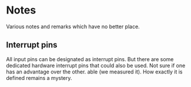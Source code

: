 # Notes
Various notes and remarks which have no better place.

## Interrupt pins
All input pins can be designated as interrupt pins. But there are some dedicated hardware interrupt pins that could also be used. Not sure if one has an advantage over the other.
able (we measured it). How exactly it is defined remains a mystery.

